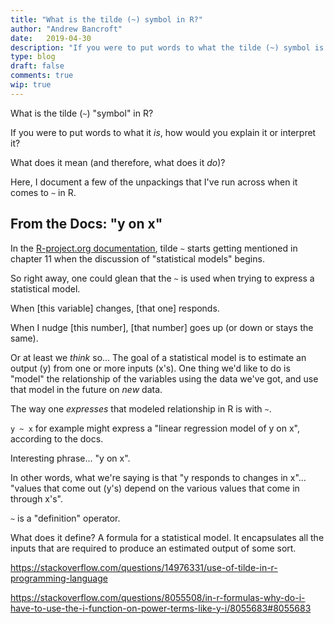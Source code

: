 ```yaml
---
title: "What is the tilde (~) symbol in R?"
author: "Andrew Bancroft"
date:   2019-04-30
description: "If you were to put words to what the tilde (~) symbol is in R, how would you explain it or interpret it? "
type: blog
draft: false
comments: true
wip: true
---
```


What is the tilde (`~`) "symbol" in R? 

If you were to put words to what it *is*, how would you explain it or interpret it?  

What does it mean (and therefore, what does it *do*)?

Here, I document a few of the unpackings that I've run across when it comes to `~` in R.

## From the Docs:  "y on x"
In the [R-project.org documentation](https://cran.r-project.org/doc/manuals/r-release/R-intro.html#Statistical-models-in-R), tilde `~` starts getting mentioned in chapter 11 when the discussion of "statistical models" begins.

So right away, one could glean that the `~` is used when trying to express a statistical model.

When [this variable] changes, [that one] responds.

When I nudge [this number], [that number] goes up (or down or stays the same).

Or at least we *think* so... The goal of a statistical model is to estimate an output (y) from one or more inputs (x's).  One thing we'd like to do is "model" the relationship of the variables using the data we've got, and use that model in the future on *new* data.

The way one *expresses* that modeled relationship in R is with `~`.

`y ~ x` for example might express a "linear regression model of y on x", according to the docs.

Interesting phrase... "y on x".

In other words, what we're saying is that "y responds to changes in x"... "values that come out (y's) depend on the various values that come in through x's".

`~` is a "definition" operator.  

What does it define? A formula for a statistical model.  It encapsulates all the inputs that are required to produce an estimated output of some sort.


https://stackoverflow.com/questions/14976331/use-of-tilde-in-r-programming-language

https://stackoverflow.com/questions/8055508/in-r-formulas-why-do-i-have-to-use-the-i-function-on-power-terms-like-y-i/8055683#8055683
